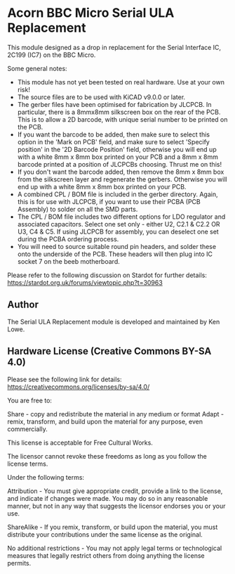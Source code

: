 # Acorn BBC Micro Serial ULA Replacement
This module designed as a drop in replacement for the Serial Interface IC, 2C199 (IC7) on the BBC Micro.

Some general notes:

* This module has not yet been tested on real hardware. Use at your own risk!
* The source files are to be used with KiCAD v9.0.0 or later.
* The gerber files have been optimised for fabrication by JLCPCB. In particular, there is a 8mmx8mm silkscreen box on the rear of the PCB. This is to allow a 2D barcode, with unique serial number to be printed on the PCB.
* If you want the barcode to be added, then make sure to select this option in the 'Mark on PCB' field, and make sure to select 'Specify position' in the '2D Barcode Position' field, otherwise you will end up with a white 8mm x 8mm box printed on your PCB and a 8mm x 8mm barcode printed at a position of JLCPCBs choosing. Thrust me on this!
* If you don't want the barcode added, then remove the 8mm x 8mm box from the silkscreen layer and regenerate the gerbers. Otherwise you will end up with a white 8mm x 8mm box printed on your PCB.
* A combined CPL / BOM file is included in the gerber directory. Again, this is for use with JLCPCB, if you want to use their PCBA (PCB Assembly) to solder on all the SMD parts.
* The CPL / BOM file includes two different options for LDO regulator and associated capacitors. Select one set only - either U2, C2.1 & C2.2 OR U3, C4 & C5. If using JLCPCB for assembly, you can deselect one set during the PCBA ordering process.
* You will need to source suitable round pin headers, and solder these onto the underside of the PCB. These headers will then plug into IC socket 7 on the beeb motherboard.

Please refer to the following discussion on Stardot for further details: https://stardot.org.uk/forums/viewtopic.php?t=30963

## Author

The Serial ULA Replacement module is developed and maintained by Ken Lowe.
    
## Hardware License (Creative Commons BY-SA 4.0)

Please see the following link for details: https://creativecommons.org/licenses/by-sa/4.0/

You are free to:

Share - copy and redistribute the material in any medium or format
Adapt - remix, transform, and build upon the material
for any purpose, even commercially.

This license is acceptable for Free Cultural Works.

The licensor cannot revoke these freedoms as long as you follow the license terms.

Under the following terms:

Attribution - You must give appropriate credit, provide a link to the license, and indicate if changes were made. You may do so in any reasonable manner, but not in any way that suggests the licensor endorses you or your use.

ShareAlike - If you remix, transform, or build upon the material, you must distribute your contributions under the same license as the original.

No additional restrictions - You may not apply legal terms or technological measures that legally restrict others from doing anything the license permits.
